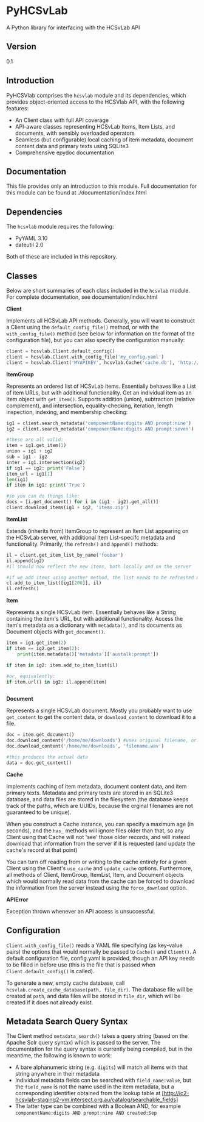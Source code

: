 PyHCSvLab
=========

A Python library for interfacing with the HCSvLab API

Version
----

0.1

Introduction
-----------

PyHCSVlab comprises the ``hcsvlab`` module and its dependencies, which provides object-oriented access to the HCSVlab API, with the following features:

- An Client class with full API coverage
- API-aware classes representing HCSvLab Items, Item Lists, and documents, with sensibly overloaded operators
- Seamless (but configurable) local caching of item metadata, document content data and primary texts using SQLite3
- Comprehensive epydoc documentation

Documentation
-------------
This file provides only an introduction to this module. Full documentation for this module can be found at ./documentation/index.html

Dependencies
--------------

The ``hcsvlab`` module requires the following:

- PyYAML 3.10
- dateutil 2.0

Both of these are included in this repository.

Classes
----

Below are short summaries of each class included in the ``hcsvlab`` module. For complete documentation, see documentation/index.html

**Client**

Implements all HCSvLab API methods. Generally, you will want to construct a Client using the ``default_config_file()`` method, or with the ``with_config_file()`` method (see below for information on the format of the configuration file), but you can also specify the configuration manually:

```py
client = hcsvlab.Client.default_config()
client = hcsvlab.Client.with_config_file('my_config.yaml')
client = hcsvlab.Client('MYAPIKEY', hcsvlab.Cache('cache.db'), 'http://ic2-hcsvlab-staging2-vm.intersect.org.au')
```

**ItemGroup**

Represents an ordered list of HCSvLab items. Essentially behaves like a List of item URLs, but with additional functionality. Get an individual item as an Item object with ``get_item()``. Supports addition (union), subtraction (relative complement), and intersection, equality-checking, iteration, length inspection, indexing, and membership checking:

```py
ig1 = client.search_metadata('componentName:digits AND prompt:nine')
ig2 = client.search_metadata('componentName:digits AND prompt:seven')

#these are all valid:
item = ig1.get_item(1)
union = ig1 + ig2
sub = ig1 - ig2
inter = ig1.intersection(ig2)
if ig1 == ig2: print('False')
item_url = ig1[1]
len(ig1)
if item in ig1: print('True')

#so you can do things like:
docs = [i.get_document() for i in (ig1 - ig2).get_all()]
client.download_items(ig1 + ig2, 'items.zip')
```

**ItemList**

Extends (inherits from) ItemGroup to represent an Item List appearing on the HCSvLab server, with additional Item List-specifc metadata and functionality. Primarily, the ``refresh()`` and ``append()`` methods:

```py
il = client.get_item_list_by_name('foobar')
il.append(ig2)
#il should now reflect the new items, both locally and on the server

#if we add items using another method, the list needs to be refreshed manuallly before it will be updated:
cl.add_to_item_list([ig1[200]], il)
il.refresh() 
```

**Item**

Represents a single HCSvLab item. Essentially behaves like a String containing the item's URL, but with additional functionality. Access the item's metadata as a dictionary with ``metadata()``, and its documents as Document objects with ``get_document()``.

```py
item = ig1.get_item(2)
if item == ig2.get_item(2): 
    print(item.metadata()['metadata']['austalk:prompt'])

if item in ig2: item.add_to_item_list(il)

#or, equivalently:
if item.url() in ig2: il.append(item)



```

**Document**

Represents a single HCSvLab document. Mostly you probably want to use ``get_content`` to get the content data, or ``download_content`` to download it to a file.

```py
doc = item.get_document()
doc.download_content('/home/me/downloads') #uses original filename, or:
doc.download_content('/home/me/downloads', 'filename.wav')

#this produces the actual data
data = doc.get_content()
```

**Cache**

Implements caching of item metadata, document content data, and item primary texts. Metadata and primary texts are stored in an SQLite3 database, and data files are stored in the filesystem (the database keeps track of the paths, which are UUIDs, because the orginal filenames are not guaranteed to be unique). 

When you construct a Cache instance, you can specify a maximum age (in seconds), and the ``has_`` methods will ignore files older than that, so any Client using that Cache will not 'see' those older records, and will instead download that information from the server if it is requested (and update the cache's record at that point)

You can turn off reading from or writing to the cache entirely for a given Client using the Client's ``use_cache`` and ``update_cache`` options. Furthermore, all methods of Client, ItemGroup, ItemList, Item, and Document objects which would normally read data from the cache can be forced to download the information from the server instead using the ``force_download`` option.

**APIError**

Exception thrown whenever an API access is unsuccessful.

Configuration
----
``Client.with_config_file()`` reads a YAML file specifying (as key-value pairs) the options that would normally be passed to ``Cache()`` and ``Client()``. A default configuration file, config.yaml is provided, though an API key needs to be filled in before use (this is the file that is passed when ``Client.default_config()`` is called).

To generate a new, empty cache database, call ``hcsvlab.create_cache_database(path, file_dir)``. The database file will be created at ``path``, and data files will be stored in ``file_dir``, which will be created if it does not already exist.


Metadata Search Query Syntax
----
The Client method ``metadata_search()`` takes a query string (based on the Apache Solr query syntax) which is passed to the server. The documentation for the query syntax is currently being compiled, but in the meantime, the following is known to work:

- A bare alphanumeric string (e.g. ``digits``) will match all items with that string anywhere in their metadata
- Individual metadata fields can be searched with ``field_name:value``, but the ``field_name`` is not the name used in the item metadata, but a corresponding identifier obtained from the lookup table at [http://ic2-hcsvlab-staging2-vm.intersect.org.au/catalog/searchable_fields]
- The latter type can be combined with a Boolean AND, for example ``componentName:digits AND prompt:nine AND created:Sep``
